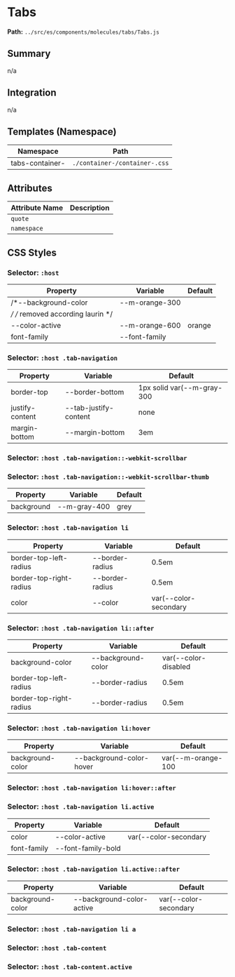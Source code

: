 # Tabs

**Path:** `../src/es/components/molecules/tabs/Tabs.js`

## Summary

n/a

## Integration

n/a

## Templates (Namespace)

| Namespace | Path |
|------|------|
| tabs-container- | `./container-/container-.css` |

## Attributes

| Attribute Name | Description |
|----------------|-------------|
| `quote` |  |
| `namespace` |  |

## CSS Styles

### Selector: `:host`

| Property | Variable | Default |
|----------|----------|----------|
| /*--background-color | --m-orange-300 |  |
| */ /* removed according laurin */
            --color-active | --m-orange-600 | orange |
| font-family | --font-family |  |

### Selector: `:host .tab-navigation`

| Property | Variable | Default |
|----------|----------|----------|
| border-top | --border-bottom | 1px solid var(--m-gray-300 |
| justify-content | --tab-justify-content | none |
| margin-bottom | --margin-bottom | 3em |

### Selector: `:host .tab-navigation::-webkit-scrollbar`


### Selector: `:host .tab-navigation::-webkit-scrollbar-thumb`

| Property | Variable | Default |
|----------|----------|----------|
| background | --m-gray-400 | grey |

### Selector: `:host .tab-navigation li`

| Property | Variable | Default |
|----------|----------|----------|
| border-top-left-radius | --border-radius | 0.5em |
| border-top-right-radius | --border-radius | 0.5em |
| color | --color | var(--color-secondary |

### Selector: `:host .tab-navigation li::after`

| Property | Variable | Default |
|----------|----------|----------|
| background-color | --background-color | var(--color-disabled |
| border-top-left-radius | --border-radius | 0.5em |
| border-top-right-radius | --border-radius | 0.5em |

### Selector: `:host .tab-navigation li:hover`

| Property | Variable | Default |
|----------|----------|----------|
| background-color | --background-color-hover | var(--m-orange-100 |

### Selector: `:host .tab-navigation li:hover::after`


### Selector: `:host .tab-navigation li.active`

| Property | Variable | Default |
|----------|----------|----------|
| color | --color-active | var(--color-secondary |
| font-family | --font-family-bold |  |

### Selector: `:host .tab-navigation li.active::after`

| Property | Variable | Default |
|----------|----------|----------|
| background-color | --background-color-active | var(--color-secondary |

### Selector: `:host .tab-navigation li a`


### Selector: `:host .tab-content`


### Selector: `:host .tab-content.active`


